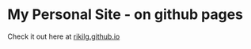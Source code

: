 # My Personal Site - on github pages

Check it out here at [rikilg.github.io]( https://rikilg.github.io )